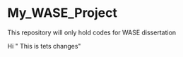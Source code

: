 # My_WASE_Project
This repository will only hold codes for WASE dissertation 

Hi " This is tets changes" 
